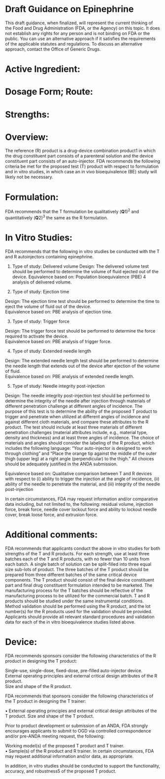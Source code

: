 # Draft Guidance on Epinephrine

This draft guidance, when finalized, will represent the current thinking of the Food and Drug Administration (FDA, or the Agency) on this topic. It does not establish any rights for any person and is not binding on FDA or the public. You can use an alternative approach if it satisfies the requirements of the applicable statutes and regulations. To discuss an alternative approach, contact the Office of Generic Drugs.

# Active Ingredient:

# Dosage Form; Route:

# Strengths:

# Overview:

The reference (R) product is a drug-device combination product1 in which the drug constituent part consists of a parenteral solution and the device constituent part consists of an auto-injector. FDA recommends the following criteria be met for the proposed test (T) product with respect to formulation and in vitro studies, in which case an in vivo bioequivalence (BE) study will likely not be necessary.

# Formulation:

FDA recommends that the T formulation be qualitatively $( \mathbf { Q } 1 ) ^ { 2 }$ and quantitatively $( \mathbf { Q } 2 ) ^ { 3 }$ the same as the R formulation.

# In Vitro Studies:

FDA recommends that the following in vitro studies be conducted with the T and R autoinjectors containing epinephrine.

1. Type of study: Delivered volume Design: The delivered volume test should be performed to determine the volume of fluid ejected out of the device. Equivalence based on: Population bioequivalence (PBE) 4 analysis of delivered volume.

2. Type of study: Ejection time

Design: The ejection time test should be performed to determine the time to eject the volume of fluid out of the device.   
Equivalence based on: PBE analysis of ejection time.

3. Type of study: Trigger force

Design: The trigger force test should be performed to determine the force required to activate the device.   
Equivalence based on: PBE analysis of trigger force.

4. Type of study: Extended needle length

Design: The extended needle length test should be performed to determine the needle length that extends out of the device after ejection of the volume of fluid.   
Equivalence based on: PBE analysis of extended needle length.

5. Type of study: Needle integrity post-injection

Design: The needle integrity post-injection test should be performed to determine the integrity of the needle after injection through materials of different penetration challenge at different angles of incidence. The purpose of this test is to determine the ability of the proposed T product to trigger and penetrate when utilized at different angles of incidence and against different cloth materials, and compare these attributes to the R product. The test should include at least three materials of different penetration challenges (material attributes include, e.g., material type, density and thickness) and at least three angles of incidence. The choice of materials and angles should consider the labeling of the R product, which includes the following language: “Your auto-injector is designed to work through clothing” and “Place the orange tip against the middle of the outer thigh (upper leg) at a right angle (perpendicular) to the thigh.” All choices should be adequately justified in the ANDA submission.

Equivalence based on: Qualitative comparison between T and R devices with respect to (i) ability to trigger the injection at the angle of incidence, (ii) ability of the needle to penetrate the material, and (iii) integrity of the needle post-injection

In certain circumstances, FDA may request information and/or comparative data including, but not limited to, the following: residual volume, injection force, break force, needle cover lockout force and ability to lockout needle cover, break loose force, and extrusion force.

# Additional comments:

FDA recommends that applicants conduct the above in vitro studies for both strengths of the T and R products. For each strength, use at least three batches each of the T and R products, with no fewer than 10 units from each batch. A single batch of solution can be split-filled into three equal size sub-lots of product. The three batches of the T product should be prepared from three different batches of the same critical device components. The T product should consist of the final device constituent part and final drug constituent formulation intended to be marketed. The manufacturing process for the T batches should be reflective of the manufacturing process to be utilized for the commercial batch. T and R products should be studied under the same instrumental conditions. Method validation should be performed using the R product, and the lot number(s) for the R products used for the validation should be provided. Applicants should provide all relevant standard procedures and validation data for each of the in vitro bioequivalence studies listed above.

# Device:

FDA recommends sponsors consider the following characteristics of the R product in designing the T product:

Single-use, single-dose, fixed-dose, pre-filled auto-injector device.   
External operating principles and external critical design attributes of the R product.   
Size and shape of the R product.

FDA recommends that sponsors consider the following characteristics of the T product in designing the T trainer:

• External operating principles and external critical design attributes of the T product. Size and shape of the T product.

Prior to product development or submission of an ANDA, FDA strongly encourages applicants to submit to OGD via controlled correspondence and/or pre-ANDA meeting request, the following:

Working model(s) of the proposed T product and T trainer.   
• Sample(s) of the R product and R trainer. In certain circumstances, FDA may request additional information and/or data, as appropriate.

In addition, in vitro studies should be conducted to support the functionality, accuracy, and robustness5 of the proposed T product.